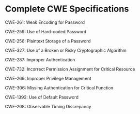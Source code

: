 

# Complete CWE Specifications

CWE-261: Weak Encoding for Password

CWE-259: Use of Hard-coded Password

CWE-256: Plaintext Storage of a Password

CWE-327: Use of a Broken or Risky Cryptographic Algorithm

CWE-287: Improper Authentication

CWE-732: Incorrect Permission Assignment for Critical Resource

CWE-269: Improper Privilege Management

CWE-306: Missing Authentication for Critical Function

CWE-1393: Use of Default Password

CWE-208: Observable Timing Discrepancy